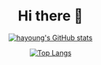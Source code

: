 

<!--
**gkdud583/gkdud583** is a ✨ _special_ ✨ repository because its `README.md` (this file) appears on your GitHub profile.

Here are some ideas to get you started:

- 🔭 I’m currently working on ...
- 🌱 I’m currently learning ...
- 👯 I’m looking to collaborate on ...
- 🤔 I’m looking for help with ...
- 💬 Ask me about ...
- 📫 How to reach me: ...
- 😄 Pronouns: ...
- ⚡ Fun fact: ...
-->
<div align="center">
 
 <h1> Hi there 👋</h1>
 </div>
<div align="center">
 
<!--   ![header](https://capsule-render.vercel.app/api?type=wave&color=auto&height=300&section=header&text=ha%20young&fontSize=90) -->

  [![hayoung's GitHub stats](https://github-readme-stats.vercel.app/api?username=gkdud583&theme=dracula&show_icons=true)](https://github.com/anuraghazra/github-readme-stats)

  [![Top Langs](https://github-readme-stats.vercel.app/api/top-langs/?username=gkdud583&layout=compact)](https://github.com/anuraghazra/github-readme-stats)

</div>
